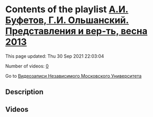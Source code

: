 # Contents of the playlist [А.И. Буфетов, Г.И. Ольшанский. Представления и вер-ть, весна 2013](https://www.youtube.com/playlist?list=PLp9ABVh6_x4HWBoHqmKXltYwGckLYMGSJ)

This page updated: Thu 30 Sep 2021 22:03:04

Number of videos: [0](#videos)

Go to [Видеозаписи Независимого Московского Университета](../README.md)

## Description



## Videos

